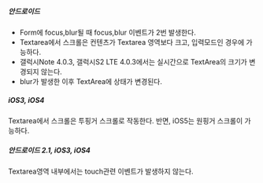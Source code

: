 ##### 안드로이드

* Form에 focus,blur될 때 focus,blur 이벤트가 2번 발생한다.
* Textarea에서 스크롤은 컨텐츠가 Textarea 영역보다 크고, 입력모드인 경우에 가능하다.
* 갤럭시Note 4.0.3, 갤럭시S2 LTE 4.0.3에서는 실시간으로 TextArea의 크기가 변경되지 않는다.
* blur가 발생한 이후 TextArea에 상태가 변경된다.

##### iOS3, iOS4

Textarea에서 스크롤은 투핑거 스크롤로 작동한다. 반면, iOS5는 원핑거 스크롤이 가능하다.

##### 안드로이드 2.1, iOS3, iOS4

Textarea영역 내부에서는 touch관련 이벤트가 발생하지 않는다.
